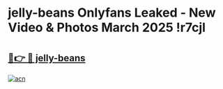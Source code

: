 # jelly-beans Onlyfans Leaked - New Video & Photos March 2025 !r7cjl

# <h2><a href="https://hj7pdx.iuczelnia.edu.pl?title=jelly-beans&ref=r7cjl">🔗👉 🔴 jelly-beans</a></h2>

[![acn](https://github.com/user-attachments/assets/0f9c940e-d8b0-45ae-aac7-cd30a18b3e1c)](https://hj7pdx.iuczelnia.edu.pl?title=jelly-beans&ref=r7cjl)


